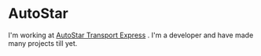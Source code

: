 # AutoStar
I'm working at <a href="https://www.autostartransport.com"> AutoStar Transport Express</a> . I'm a developer and have made many projects till yet.

